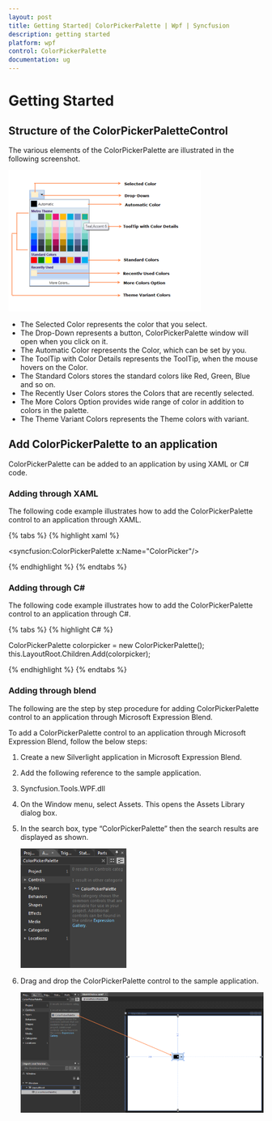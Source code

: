 ```yaml
---
layout: post
title: Getting Started| ColorPickerPalette | Wpf | Syncfusion
description: getting started
platform: wpf
control: ColorPickerPalette
documentation: ug
---
```


# Getting Started

## Structure of the ColorPickerPaletteControl

The various elements of the ColorPickerPalette are illustrated in the following screenshot.

![](Getting-Started_images/Getting-Started_img1.png)

* The Selected Color represents the color that you select.
* The Drop-Down represents a button, ColorPickerPalette window will open when you click on it.
* The Automatic Color represents the Color, which can be set by you.
* The ToolTip with Color Details represents the ToolTip, when the mouse hovers on the Color.
* The Standard Colors stores the standard colors like Red, Green, Blue and so on.
* The Recently User Colors stores the Colors that are recently selected.
* The More Colors Option provides wide range of color in addition to colors in the palette.
* The Theme Variant Colors represents the Theme colors with variant.

## Add ColorPickerPalette to an application

ColorPickerPalette can be added to an application by using XAML or C# code.

### Adding through XAML

The following code example illustrates how to add the ColorPickerPalette control to an application through XAML.

{% tabs %}
{% highlight xaml %}

<syncfusion:ColorPickerPalette x:Name="ColorPicker"/>

{% endhighlight %}
{% endtabs %}

### Adding through C#

The following code example illustrates how to add the ColorPickerPalette control to an application through C#.

{% tabs %}
{% highlight C# %}

ColorPickerPalette colorpicker = new ColorPickerPalette();
this.LayoutRoot.Children.Add(colorpicker);

{% endhighlight %}
{% endtabs %}

### Adding through blend

The following are the step by step procedure for adding ColorPickerPalette control to an application through Microsoft Expression Blend.

To add a ColorPickerPalette control to an application through Microsoft Expression Blend, follow the below steps:

1. Create a new Silverlight application in Microsoft Expression Blend.
2. Add the following reference to the sample application.
3. Syncfusion.Tools.WPF.dll
4. On the Window menu, select Assets. This opens the Assets Library dialog box.
5. In the search box, type “ColorPickerPalette” then the search results are displayed as shown.

   ![](Getting-Started_images/Getting-Started_img2.png)

6. Drag and drop the ColorPickerPalette control to the sample application.

   ![](Getting-Started_images/Getting-Started_img3.png)
